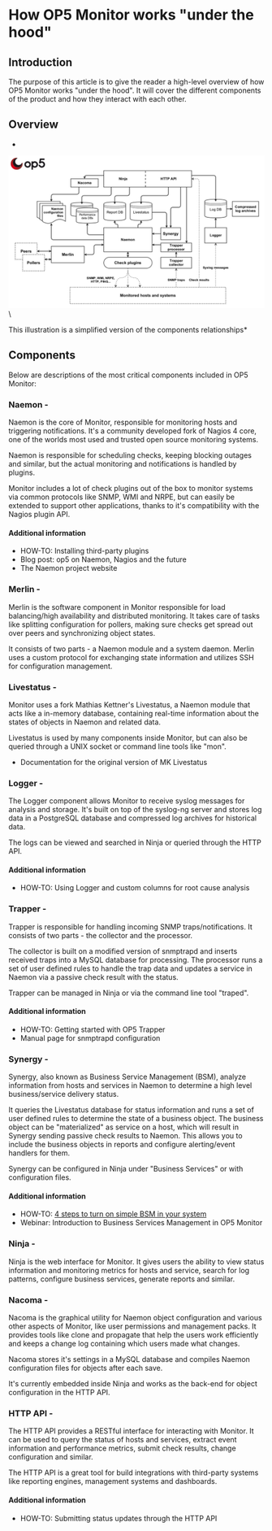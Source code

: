 # How OP5 Monitor works "under the hood"

## Introduction

The purpose of this article is to give the reader a high-level overview of how OP5 Monitor works "under the hood".
It will cover the different components of the product and how they interact with each other.

## Overview
*
![](images/16482360/17269437.png) \


This illustration is a simplified version of the components relationships*

## Components

Below are descriptions of the most critical components included in OP5 Monitor:

### Naemon -

Naemon is the core of Monitor, responsible for monitoring hosts and triggering notifications.
It's a community developed fork of Nagios 4 core, one of the worlds most used and trusted open source monitoring systems.

Naemon is responsible for scheduling checks, keeping blocking outages and similar,
but the actual monitoring and notifications is handled by plugins.

Monitor includes a lot of check plugins out of the box to monitor systems via common protocols like SNMP, WMI and NRPE,
but can easily be extended to support other applications, thanks to it's compatibility with the Nagios plugin API.

#### Additional information

- HOW-TO: Installing third-party plugins
- Blog post: op5 on Naemon, Nagios and the future
- The Naemon project website

### Merlin -

Merlin is the software component in Monitor responsible for load balancing/high availability and distributed monitoring.
It takes care of tasks like splitting configuration for pollers, making sure checks get spread out over peers and synchronizing object states.

It consists of two parts - a Naemon module and a system daemon.
Merlin uses a custom protocol for exchanging state information and utilizes SSH for configuration management.

### Livestatus -

Monitor uses a fork Mathias Kettner's Livestatus, a Naemon module that acts like a in-memory database,
containing real-time information about the states of objects in Naemon and related data.

Livestatus is used by many components inside Monitor, but can also be queried through a UNIX socket or command line tools like "mon".

- Documentation for the original version of MK Livestatus

### Logger -

The Logger component allows Monitor to receive syslog messages for analysis and storage.
It's built on top of the syslog-ng server and stores log data in a PostgreSQL database and compressed log archives for historical data.

The logs can be viewed and searched in Ninja or queried through the HTTP API.

#### Additional information

- HOW-TO: Using Logger and custom columns for root cause analysis

### Trapper -

Trapper is responsible for handling incoming SNMP traps/notifications.
It consists of two parts - the collector and the processor.

The collector is built on a modified version of snmptrapd and inserts received traps into a MySQL database for processing.
The processor runs a set of user defined rules to handle the trap data and updates a service in Naemon via a passive check result with the status.

Trapper can be managed in Ninja or via the command line tool "traped".

#### Additional information

- HOW-TO: Getting started with OP5 Trapper
- Manual page for snmptrapd configuration

### Synergy -

Synergy, also known as Business Service Management (BSM),
analyze information from hosts and services in Naemon to determine a high level business/service delivery status.

It queries the Livestatus database for status information and runs a set of user defined rules to determine the state of a business object.
The business object can be "materialized" as service on a host, which will result in Synergy sending passive check results to Naemon.
This allows you to include the business objects in reports and configure alerting/event handlers for them.

Synergy can be configured in Ninja under "Business Services" or with configuration files.

#### Additional information

- HOW-TO: [4 steps to turn on simple BSM in your system](https://kb.op5.com/display/HOWTOs/4+steps+to+turn+on+simple+BSM+in+your+system)
- Webinar: Introduction to Business Services Management in OP5 Monitor

### Ninja -

Ninja is the web interface for Monitor.
It gives users the ability to view status information and monitoring metrics for hosts and service,
search for log patterns, configure business services, generate reports and similar.


### Nacoma -

Nacoma is the graphical utility for Naemon object configuration and various other aspects of Monitor,
like user permissions and management packs.
It provides tools like clone and propagate that help the users work efficiently and keeps a change log containing which users made what changes.

Nacoma stores it's settings in a MySQL database and compiles Naemon configuration files for objects after each save.

It's currently embedded inside Ninja and works as the back-end for object configuration in the HTTP API.

### HTTP API -

The HTTP API provides a RESTful interface for interacting with Monitor.
It can be used to query the status of hosts and services, extract event information and performance metrics, submit check results, change configuration and similar.

The HTTP API is a great tool for build integrations with third-party systems like reporting engines, management systems and dashboards.

#### Additional information

- HOW-TO: Submitting status updates through the HTTP API
